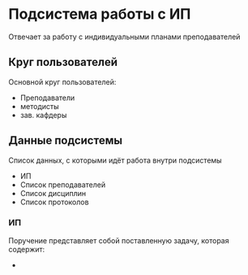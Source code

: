 # Подсистема работы с ИП

Отвечает за работу с индивидуальными планами преподавателей

## Круг пользователей

Основной круг пользователей:

* Преподаватели
* методисты
* зав. кафдеры

## Данные подсистемы

Список данных, с которыми идёт работа внутри подсистемы

* ИП
* Список преподавателей
* Список дисциплин
* Список протоколов

### ИП

Поручение представляет собой поставленную задачу, которая содержит:

* 



